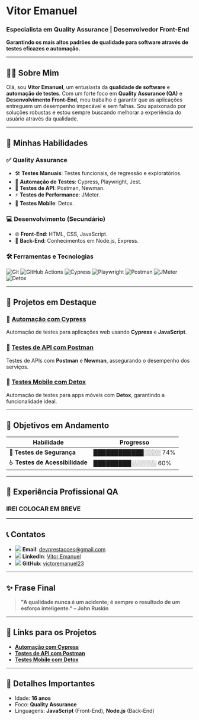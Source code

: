 # **Vitor Emanuel**
### **Especialista em Quality Assurance | Desenvolvedor Front-End**
**Garantindo os mais altos padrões de qualidade para software através de testes eficazes e automação.**

---

## 🧑‍💻 **Sobre Mim**

Olá, sou **Vitor Emanuel**, um entusiasta da **qualidade de software** e **automação de testes**. Com um forte foco em **Quality Assurance (QA)** e **Desenvolvimento Front-End**, meu trabalho é garantir que as aplicações entreguem um desempenho impecável e sem falhas. Sou apaixonado por soluções robustas e estou sempre buscando melhorar a experiência do usuário através da qualidade.

---

## 🧠 **Minhas Habilidades**

### ✅ Quality Assurance
- 🛠️ **Testes Manuais**: Testes funcionais, de regressão e exploratórios.
- 🤖 **Automação de Testes**: Cypress, Playwright, Jest.
- 🔌 **Testes de API**: Postman, Newman.
- ⚡ **Testes de Performance**: JMeter.
- 📱 **Testes Mobile**: Detox.

### 💻 Desenvolvimento (Secundário)
- 🌐 **Front-End**: HTML, CSS, JavaScript.
- 🔧 **Back-End**: Conhecimentos em Node.js, Express.

### 🛠️ Ferramentas e Tecnologias

![Git](https://img.shields.io/badge/Git-F05032?style=for-the-badge&logo=git&logoColor=white)
![GitHub Actions](https://img.shields.io/badge/GitHub%20Actions-2088FF?style=for-the-badge&logo=github-actions&logoColor=white)
![Cypress](https://img.shields.io/badge/Cypress-4D61C1?style=for-the-badge&logo=cypress&logoColor=white)
![Playwright](https://img.shields.io/badge/Playwright-000000?style=for-the-badge&logo=playwright&logoColor=white)
![Postman](https://img.shields.io/badge/Postman-FF6C37?style=for-the-badge&logo=postman&logoColor=white)
![JMeter](https://img.shields.io/badge/JMeter-FB5B00?style=for-the-badge&logo=apache&logoColor=white)
![Detox](https://img.shields.io/badge/Detox-00B0B9?style=for-the-badge&logo=detox&logoColor=white)

---

## 📂 **Projetos em Destaque**

### 🔹 [Automação com Cypress](https://github.com/victoremanuel23/testes-cypress)  
Automação de testes para aplicações web usando **Cypress** e **JavaScript**.

### 🔹 [Testes de API com Postman](https://github.com/victoremanuel23/api-postman)  
Testes de APIs com **Postman** e **Newman**, assegurando o desempenho dos serviços.

### 🔹 [Testes Mobile com Detox](https://github.com/victoremanuel23/testes-mobile-detox)  
Automação de testes para apps móveis com **Detox**, garantindo a funcionalidade ideal.

---

## 🚀 **Objetivos em Andamento**

| Habilidade                 | Progresso |
|---------------------------|-----------|
| 🔐 **Testes de Segurança**     | ████████████░░░░ 74% |
| ♿ **Testes de Acessibilidade** | █████████░░░░░░ 60% |

---

## 🧪 **Experiência Profissional QA**

### **IREI COLOCAR EM BREVE**

---

## 📞 **Contatos**

- <img src="https://img.icons8.com/color/24/000000/gmail-new.png"/> **Email**: [devprestacoes@gmail.com](mailto:devprestacoes@gmail.com)  
- <img src="https://img.icons8.com/color/24/000000/linkedin.png"/> **LinkedIn**: [Vitor Emanuel](https://www.linkedin.com/in/vitor-emanuel-006369361)  
- <img src="https://img.icons8.com/ios-glyphs/24/000000/github.png"/> **GitHub**: [victoremanuel23](https://github.com/victoremanuel23)

---

## ✨ **Frase Final**

> **"A qualidade nunca é um acidente; é sempre o resultado de um esforço inteligente." – John Ruskin**

---

## 🔗 **Links para os Projetos**

- **[Automação com Cypress](https://github.com/victoremanuel23/testes-cypress)**
- **[Testes de API com Postman](https://github.com/victoremanuel23/api-postman)**
- **[Testes Mobile com Detox](https://github.com/victoremanuel23/testes-mobile-detox)**

---

## 📌 **Detalhes Importantes**

- Idade: **16 anos**
- Foco: **Quality Assurance**
- Linguagens: **JavaScript** (Front-End), **Node.js** (Back-End)
